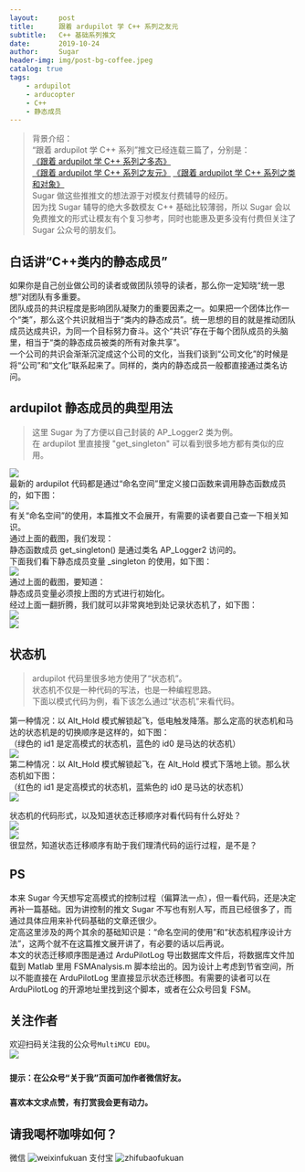 ```yaml
---
layout:     post
title:      跟着 ardupilot 学 C++ 系列之友元
subtitle:   C++ 基础系列推文
date:       2019-10-24
author:     Sugar
header-img: img/post-bg-coffee.jpeg
catalog: true
tags:
    - ardupilot
    - arducopter
    - C++
    - 静态成员
---
```


> 背景介绍：      
> “跟着 ardupilot 学 C++ 系列”推文已经连载三篇了，分别是：      
> [《跟着 ardupilot 学 C++ 系列之多态》](https://mp.weixin.qq.com/s/ixhfR7zmlFlsUV7m6zy0Yg)      
> [《跟着 ardupilot 学 C++ 系列之友元》](https://mp.weixin.qq.com/s/g52zaKy8vcVGxstmwfSb-A)
> [《跟着 ardupilot 学 C++ 系列之类和对象》](https://mp.weixin.qq.com/s/g52zaKy8vcVGxstmwfSb-A)      
> Sugar 做这些推推文的想法源于对模友付费辅导的经历。     
> 因为找 Sugar 辅导的绝大多数模友 C++ 基础比较薄弱，所以 Sugar 会以免费推文的形式让模友有个复习参考，同时也能惠及更多没有付费但关注了 Sugar 公众号的朋友们。

白话讲“C++类内的静态成员”
---
如果你是自己创业做公司的读者或做团队领导的读者，那么你一定知晓“统一思想”对团队有多重要。      
团队成员的共识程度是影响团队凝聚力的重要因素之一。如果把一个团体比作一个“类”，那么这个共识就相当于“类内的静态成员”。统一思想的目的就是推动团队成员达成共识，为同一个目标努力奋斗。这个“共识”存在于每个团队成员的头脑里，相当于“类的静态成员被类的所有对象共享”。      
一个公司的共识会渐渐沉淀成这个公司的文化，当我们谈到“公司文化”的时候是将“公司”和“文化”联系起来了。同样的，类内的静态成员一般都直接通过类名访问。

ardupilot 静态成员的典型用法
---
> 这里 Sugar 为了方便以自己封装的 AP_Logger2 类为例。     
> 在 ardupilot 里直接搜 "get_singleton" 可以看到很多地方都有类似的应用。     

![](https://github.com/SuWeipeng/img/raw/master/4_ardupilot/FSM_Code_2.jpg)      
最新的 ardupilot 代码都是通过“命名空间”里定义接口函数来调用静态函数成员的，如下图：     
![](https://github.com/SuWeipeng/img/raw/master/4_ardupilot/FSM_Code_3.jpg)       
有关“命名空间”的使用，本篇推文不会展开，有需要的读者要自己查一下相关知识。     
通过上面的截图，我们发现：     
静态函数成员 get_singleton() 是通过类名 AP_Logger2 访问的。      
下面我们看下静态成员变量 _singleton 的使用，如下图：      
![](https://github.com/SuWeipeng/img/raw/master/4_ardupilot/FSM_Code_4.jpg)       
通过上面的截图，要知道：     
静态成员变量必须按上图的方式进行初始化。     
经过上面一翻折腾，我们就可以非常爽地到处记录状态机了，如下图：      
![](https://github.com/SuWeipeng/img/raw/master/4_ardupilot/FSM_Code_5.jpg)       
![](https://github.com/SuWeipeng/img/raw/master/4_ardupilot/FSM_Code_6.jpg)        

状态机
---
> ardupilot 代码里很多地方使用了“状态机”。      
> 状态机不仅是一种代码的写法，也是一种编程思路。      
> 下面以模式代码为例，看下该怎么通过“状态机”来看代码。

第一种情况：以 Alt_Hold 模式解锁起飞，低电触发降落。那么定高的状态机和马达的状态机是的切换顺序是这样的，如下图：      
（绿色的 id1 是定高模式的状态机，蓝色的 id0 是马达的状态机）     
![](https://github.com/SuWeipeng/img/raw/master/4_ardupilot/FSM_1.jpg)      
第二种情况：以 Alt_Hold 模式解锁起飞，在 Alt_Hold 模式下落地上锁。那么状态机如下图：     
（红色的 id1 是定高模式的状态机，蓝紫色的 id0 是马达的状态机）      
![](https://github.com/SuWeipeng/img/raw/master/4_ardupilot/FSM_2.jpg)       

状态机的代码形式，以及知道状态迁移顺序对看代码有什么好处？     
![](https://github.com/SuWeipeng/img/raw/master/4_ardupilot/FSM_Code_7.jpg)        
![](https://github.com/SuWeipeng/img/raw/master/4_ardupilot/FSM_Code_8.jpg)        
很显然，知道状态迁移顺序有助于我们理清代码的运行过程，是不是？     

PS
---
本来 Sugar 今天想写定高模式的控制过程（偏算法一点），但一看代码，还是决定再补一篇基础。因为讲控制的推文 Sugar 不写也有别人写，而且已经很多了，而通过具体应用来补代码基础的文章还很少。       
定高这里涉及的两个其余的基础知识是：“命名空间的使用”和“状态机程序设计方法”，这两个就不在这篇推文展开讲了，有必要的话以后再说。      
本文的状态迁移顺序图是通过 ArduPilotLog 导出数据库文件后，将数据库文件加载到 Matlab 里用 FSMAnalysis.m 脚本绘出的。因为设计上考虑到节省空间，所以不能直接在 ArduPilotLog 里直接显示状态迁移图。有需要的读者可以在 ArduPilotLog 的开源地址里找到这个脚本，或者在公众号回复 FSM。

关注作者
---
欢迎扫码关注我的公众号`MultiMCU EDU`。     
![](https://github.com/SuWeipeng/img/raw/master/gongzonghao.jpg)      
### `提示：在公众号“关于我”页面可加作者微信好友。`
### `喜欢本文求点赞，有打赏我会更有动力。`


请我喝杯咖啡如何？
---
微信
![weixinfukuan](https://github.com/SuWeipeng/img/raw/master/weixinfukuan.jpg)
支付宝
![zhifubaofukuan](https://github.com/SuWeipeng/img/raw/master/zhifubaofukuan.jpg)